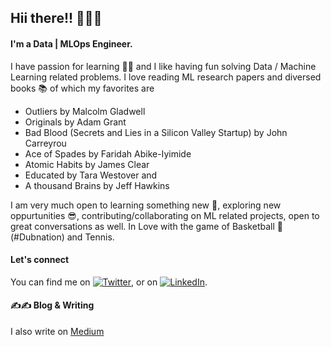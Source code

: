 ## Hii there!! 👋👋👋
#### I'm a Data | MLOps Engineer.
I have passion for learning 💛💥 and I like having fun solving Data / Machine Learning related problems. I love reading ML research papers and diversed books 📚 of which my favorites are 
- Outliers by Malcolm Gladwell
- Originals by Adam Grant
- Bad Blood (Secrets and Lies in a Silicon Valley Startup) by John Carreyrou
- Ace of Spades by Faridah Abike-Iyimide
- Atomic Habits by James Clear
- Educated by Tara Westover and 
- A thousand Brains by Jeff Hawkins

I am very much open to learning something new 👐, exploring new oppurtunities 😎, contributing/collaborating on ML related projects, open to great conversations as well. In Love with the game of Basketball 🏀 (#Dubnation) and Tennis.

#### Let's connect 

<!-- Actual text -->

You can find me on [![Twitter][1.2]][1], or on [![LinkedIn][2.2]][2].

<!-- Icons -->

[1.2]: http://i.imgur.com/wWzX9uB.png (twitter icon without padding)
[2.2]: https://raw.githubusercontent.com/MartinHeinz/MartinHeinz/master/linkedin-3-16.png (LinkedIn icon without padding)

<!-- Links to your social media accounts -->

[1]: https://twitter.com/basillians
[2]: https://www.linkedin.com/in/basil-ihuoma-004356ab/


#### ✍✍ Blog & Writing
I also write on [Medium](https://medium.com/@ihuomacbasil)










<!--
**Sillians/Sillians** is a ✨ _special_ ✨ repository because its `README.md` (this file) appears on your GitHub profile.

Here are some ideas to get you started:

- 🔭 I’m currently working on ...
- 🌱 I’m currently learning ...
- 👯 I’m looking to collaborate on ...
- 🤔 I’m looking for help with ...
- 💬 Ask me about ...
- 📫 How to reach me: ...
- 😄 Pronouns: ...
- ⚡ Fun fact: ...
-->
